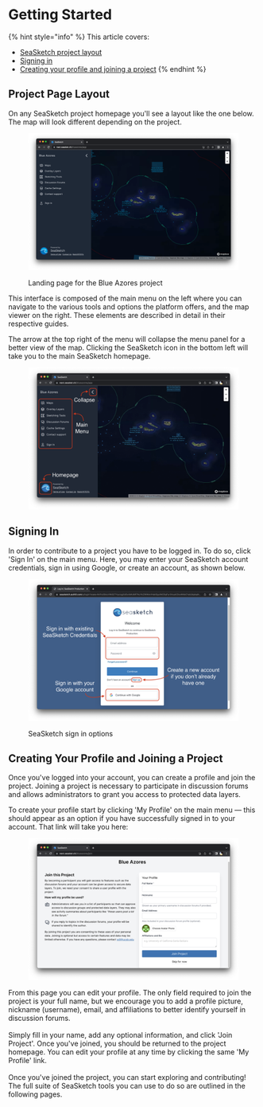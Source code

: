 # Getting Started



{% hint style="info" %}
This article covers:

* [SeaSketch project layout](./#project-page-layout)
* [Signing in](./#signing-in)
* [Creating your profile and joining a project](./#creating-your-profile-and-joining-a-project)
{% endhint %}

## Project Page Layout

On any SeaSketch project homepage you'll see a layout like the one below. The map will look different depending on the project.

<figure><img src=".gitbook/assets/Screenshot 2023-02-27 at 4.24.32 PM.png" alt=""><figcaption><p>Landing page for the Blue Azores project</p></figcaption></figure>

This interface is composed of the main menu on the left where you can navigate to the various tools and options the platform offers, and the map viewer on the right. These elements are described in detail in their respective guides.&#x20;

The arrow at the top right of the menu will collapse the menu panel for a better view of the map. Clicking the SeaSketch icon in the bottom left will take you to the main SeaSketch homepage.

<figure><img src=".gitbook/assets/Screenshot 2023-02-28 at 1.59.11 PM.png" alt=""><figcaption></figcaption></figure>

## Signing In

In order to contribute to a project you have to be logged in. To do so, click 'Sign In' on the main menu.  Here, you may enter your SeaSketch account credentials, sign in using Google, or create an account, as shown below.

<figure><img src=".gitbook/assets/Screenshot 2023-02-28 at 10.14.03 AM (1).png" alt=""><figcaption><p>SeaSketch sign in options</p></figcaption></figure>

## Creating Your Profile and Joining a Project

Once you've logged into your account, you can create a profile and join the project. Joining a project is necessary to participate in discussion forums and allows administrators to grant you access to protected data layers.

To create your profile start by clicking 'My Profile' on the main menu — this should appear as an option if you have successfully signed in to your account. That link will take you here:

<figure><img src=".gitbook/assets/Screenshot 2023-02-28 at 10.39.19 AM.png" alt=""><figcaption></figcaption></figure>

From this page you can edit your profile. The only field required to join the project is your full name, but we encourage you to add a profile picture, nickname (username), email, and affiliations to better identify yourself in discussion forums.\
\
Simply fill in your name, add any optional information, and click 'Join Project'. Once you've joined, you should be returned to the project homepage. You can edit your profile at any time by clicking the same 'My Profile' link. \
\
Once you've joined the project, you can start exploring and contributing! The full suite of SeaSketch tools you can use to do so are outlined in the following pages.

